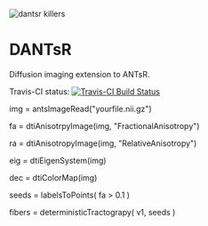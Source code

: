 ![dantsr killers](http://www.picslyrics.net/images/255741-the-killers-are-we-human-or-are-we-dancer.jpg)



# DANTsR
Diffusion imaging extension to ANTsR.

Travis-CI status: [![Travis-CI Build Status](https://travis-ci.org/jeffduda/DANTsR.svg?branch=master)](https://travis-ci.org/jeffduda/DANTsR)

img = antsImageRead("yourfile.nii.gz")

fa = dtiAnisotrpyImage(img, "FractionalAnisotropy")

ra = dtiAnisotropyImage(img, "RelativeAnisotropy")

eig = dtiEigenSystem(img)

dec = dtiColorMap(img)

seeds = labelsToPoints( fa > 0.1 )

fibers = deterministicTractograpy( v1, seeds )
